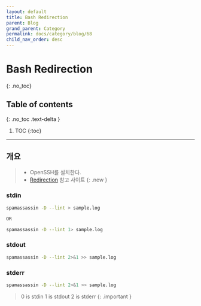 ```yaml
---
layout: default
title: Bash Redirection
parent: Blog
grand_parent: Category
permalink: docs/category/blog/68
child_nav_order: desc
---
```

# Bash Redirection
{: .no_toc}

## Table of contents
{: .no_toc .text-delta }

1. TOC
{:toc}

---
## 개요

> - OpenSSH를 설치한다.
> - [Redirection](https://catonmat.net/bash-one-liners-explained-part-three) 참고 사이트
{: .new }

### stdin

```bash
spamassassin -D --lint > sample.log

OR

spamassassin -D --lint 1> sample.log
```

### stdout

```bash
spamassassin -D --lint 2>&1 >> sample.log
```

### stderr

```bash
spamassassin -D --lint 2>&1 >> sample.log
```

> 0 is stdin
> 1 is stdout
> 2 is stderr
{: .important }